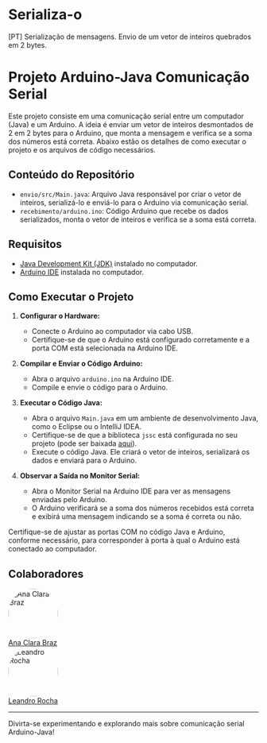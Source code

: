 # Serializa-o
[PT] Serialização de mensagens. Envio de um vetor de inteiros quebrados em 2 bytes.
# Projeto Arduino-Java Comunicação Serial

Este projeto consiste em uma comunicação serial entre um computador (Java) e um Arduino. A ideia é enviar um vetor de inteiros desmontados de 2 em 2 bytes para o Arduino, que monta a mensagem e verifica se a soma dos números está correta. Abaixo estão os detalhes de como executar o projeto e os arquivos de código necessários.

## Conteúdo do Repositório

- `envio/src/Main.java`: Arquivo Java responsável por criar o vetor de inteiros, serializá-lo e enviá-lo para o Arduino via comunicação serial.
- `recebimento/arduino.ino`: Código Arduino que recebe os dados serializados, monta o vetor de inteiros e verifica se a soma está correta.

## Requisitos

- [Java Development Kit (JDK)](https://www.oracle.com/java/technologies/javase-jdk15-downloads.html) instalado no computador.
- [Arduino IDE](https://www.arduino.cc/en/Main/Software) instalada no computador.

## Como Executar o Projeto

1. **Configurar o Hardware:**
   - Conecte o Arduino ao computador via cabo USB.
   - Certifique-se de que o Arduino está configurado corretamente e a porta COM está selecionada na Arduino IDE.

2. **Compilar e Enviar o Código Arduino:**
   - Abra o arquivo `arduino.ino` na Arduino IDE.
   - Compile e envie o código para o Arduino.

3. **Executar o Código Java:**
   - Abra o arquivo `Main.java` em um ambiente de desenvolvimento Java, como o Eclipse ou o IntelliJ IDEA.
   - Certifique-se de que a biblioteca `jssc` está configurada no seu projeto (pode ser baixada [aqui](https://github.com/java-native/jssc)).
   - Execute o código Java. Ele criará o vetor de inteiros, serializará os dados e enviará para o Arduino.

4. **Observar a Saída no Monitor Serial:**
   - Abra o Monitor Serial na Arduino IDE para ver as mensagens enviadas pelo Arduino.
   - O Arduino verificará se a soma dos números recebidos está correta e exibirá uma mensagem indicando se a soma é correta ou não.

Certifique-se de ajustar as portas COM no código Java e Arduino, conforme necessário, para corresponder à porta à qual o Arduino está conectado ao computador.

## Colaboradores
<a href="https://github.com/CacauRowe">
    <img src="https://avatars.githubusercontent.com/u/62967461?v=4" alt="Ana Clara Braz" style="width: 100px; border-radius: 50%">
    <br>
    Ana Clara Braz
</a>

<br>

<a href="https://github.com/LeandroRochAlg">
    <img src="https://avatars.githubusercontent.com/u/87719561?v=4" alt="Leandro Rocha" style="width: 100px; border-radius: 50%">
    <br>
    Leandro Rocha
</a>

<hr>

Divirta-se experimentando e explorando mais sobre comunicação serial Arduino-Java!
